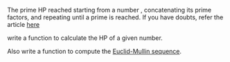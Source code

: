 

The prime HP reached starting from a number , concatenating its prime factors, and repeating until a prime is reached. If you have doubts, refer the article [here](http://mathworld.wolfram.com/HomePrime.html)

write a function to calculate the HP of a given number.

Also write a function to compute the [Euclid-Mullin sequence](http://mathworld.wolfram.com/Euclid-MullinSequence.html).

